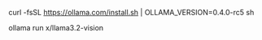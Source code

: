 curl -fsSL https://ollama.com/install.sh | OLLAMA_VERSION=0.4.0-rc5 sh

ollama run x/llama3.2-vision